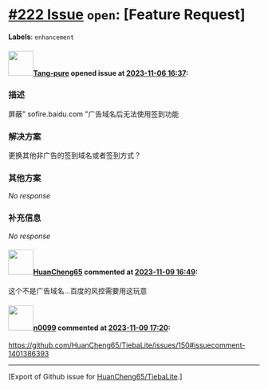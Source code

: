 # [\#222 Issue](https://github.com/HuanCheng65/TiebaLite/issues/222) `open`: [Feature Request] 
**Labels**: `enhancement`


#### <img src="https://avatars.githubusercontent.com/u/78576718?v=4" width="50">[Tang-pure](https://github.com/Tang-pure) opened issue at [2023-11-06 16:37](https://github.com/HuanCheng65/TiebaLite/issues/222):

### 描述

屏蔽"  sofire.baidu.com   "广告域名后无法使用签到功能

### 解决方案

更换其他非广告的签到域名或者签到方式？

### 其他方案

_No response_

### 补充信息

_No response_

#### <img src="https://avatars.githubusercontent.com/u/22636177?u=5e5e656c62ba51f1661d80a6a0fd9ec098e5023b&v=4" width="50">[HuanCheng65](https://github.com/HuanCheng65) commented at [2023-11-09 16:49](https://github.com/HuanCheng65/TiebaLite/issues/222#issuecomment-1804191998):

这个不是广告域名...百度的风控需要用这玩意

#### <img src="https://avatars.githubusercontent.com/u/13030387?u=b18d797ff4ab4819de469d0e4928e00ed95caf26&v=4" width="50">[n0099](https://github.com/n0099) commented at [2023-11-09 17:20](https://github.com/HuanCheng65/TiebaLite/issues/222#issuecomment-1804246041):

https://github.com/HuanCheng65/TiebaLite/issues/150#issuecomment-1401386393


-------------------------------------------------------------------------------



[Export of Github issue for [HuanCheng65/TiebaLite](https://github.com/HuanCheng65/TiebaLite).]
